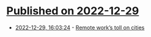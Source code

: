 # [Published on 2022-12-29](index.md)

* [2022-12-29, 16:03:24](https://news.ycombinator.com/item?id=34173996) - [Remote work’s toll on cities](https://nymag.com/intelligencer/2022/12/remote-work-is-poised-to-devastate-americas-cities.html)
